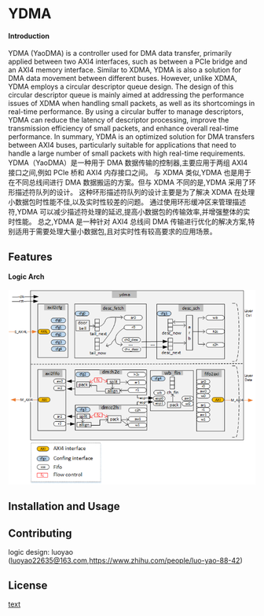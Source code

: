 # YDMA

#### Introduction
YDMA (YaoDMA) is a controller used for DMA data transfer, primarily applied between two AXI4 interfaces, such as between a PCIe bridge and an AXI4 memory interface.
Similar to XDMA, YDMA is also a solution for DMA data movement between different buses. However, unlike XDMA, YDMA employs a circular descriptor queue design.
The design of this circular descriptor queue is mainly aimed at addressing the performance issues of XDMA when handling small packets, as well as its shortcomings in real-time performance.
By using a circular buffer to manage descriptors, YDMA can reduce the latency of descriptor processing, improve the transmission efficiency of small packets, and enhance overall real-time performance.
In summary, YDMA is an optimized solution for DMA transfers between AXI4 buses, particularly suitable for applications that need to handle a large number of small packets with high real-time requirements.
YDMA（YaoDMA）是一种用于 DMA 数据传输的控制器,主要应用于两组 AXI4 接口之间,例如 PCIe 桥和 AXI4 内存接口之间。
与 XDMA 类似,YDMA 也是用于在不同总线间进行 DMA 数据搬运的方案。但与 XDMA 不同的是,YDMA 采用了环形描述符队列的设计。
这种环形描述符队列的设计主要是为了解决 XDMA 在处理小数据包时性能不佳,以及实时性较差的问题。
通过使用环形缓冲区来管理描述符,YDMA 可以减少描述符处理的延迟,提高小数据包的传输效率,并增强整体的实时性能。
总之,YDMA 是一种针对 AXI4 总线间 DMA 传输进行优化的解决方案,特别适用于需要处理大量小数据包,且对实时性有较高要求的应用场景。
## Features

#### Logic Arch
![alt text](arch.png)

## Installation and Usage

## Contributing
logic design: luoyao (luoyao22635@163.com,https://www.zhihu.com/people/luo-yao-88-42)
## License
[text](LICENSE)